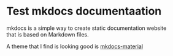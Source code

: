 # Test mkdocs documentaation
mkdocs is a simple way to create static documentation website  
that is based on Markdown files.

A theme that I find is looking good is [mkdocs-material](https://squidfunk.github.io/mkdocs-material/reference/abbreviations/)
